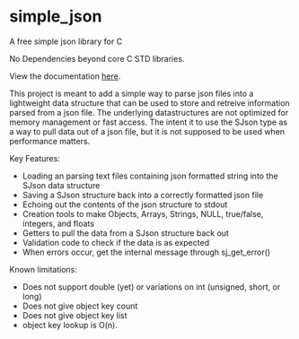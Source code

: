 # simple_json
A free simple json library for C

No Dependencies beyond core C STD libraries.

View the documentation [here](https://engineeroflies.github.io/simple_json/).

This project is meant to add a simple way to parse json files into a lightweight data structure that can be used to store and retreive information parsed from a json file.  The underlying datastructures are not optimized for memory management or fast access.  The intent it to use the SJson type as a way to pull data out of a json file, but it is not supposed to be used when performance matters.

Key Features:
 - Loading an parsing text files containing json formatted string into the SJson data structure
 - Saving a SJson structure back into a correctly formatted json file
 - Echoing out the contents of the json structure to stdout
 - Creation tools to make Objects, Arrays, Strings, NULL, true/false, integers, and floats
 - Getters to pull the data from a SJson structure back out
 - Validation code to check if the data is as expected
 - When errors occur, get the internal message through sj_get_error()

Known limitations:
 - Does not support double (yet) or variations on int (unsigned, short, or long)
 - Does not give object key count
 - Does not give object key list
 - object key lookup is O(n).
